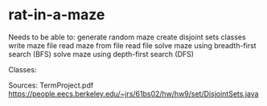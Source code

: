 # rat-in-a-maze

Needs to be able to:
  generate random maze
    create disjoint sets classes
    write maze file
  read maze from file
    read file
  solve maze using breadth-first search (BFS)
  solve maze using depth-first search (DFS)

Classes:
  
  
  

Sources:
    TermProject.pdf
    https://people.eecs.berkeley.edu/~jrs/61bs02/hw/hw9/set/DisjointSets.java
    
  
